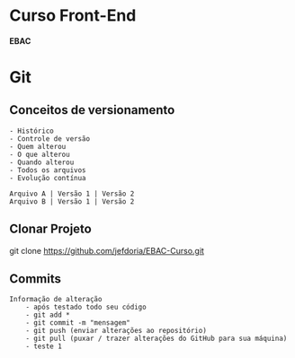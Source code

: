 # Curso Front-End
#### EBAC

# Git
## Conceitos de versionamento
    - Histórico
    - Controle de versão
    - Quem alterou
    - O que alterou
    - Quando alterou
    - Todos os arquivos
    - Evolução contínua

    Arquivo A | Versão 1 | Versão 2
    Arquivo B | Versão 1 | Versão 2

## Clonar Projeto
git clone https://github.com/jefdoria/EBAC-Curso.git

## Commits
    Informação de alteração
        - após testado todo seu código
        - git add *
        - git commit -m "mensagem"
        - git push (enviar alterações ao repositório)
        - git pull (puxar / trazer alterações do GitHub para sua máquina)
        - teste 1
        
